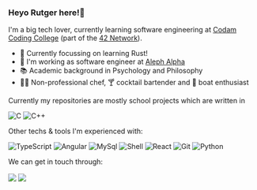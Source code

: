 ### Heyo Rutger here!👋

I'm a big tech lover, currently learning software engineering at [Codam Coding College](https://www.codam.nl/) (part of the [42 Network](https://42.fr/en/what-is-42/42-program-explained/)).

- 🌱 Currently focussing on learning Rust!
- 👔 I'm working as software engineer at [Aleph Alpha](https://www.aleph-alpha.com/)
- 📚 Academic background in Psychology and Philosophy
- 👨‍🍳 Non-professional chef, 🍸 cocktail bartender and 🚤 boat enthusiast

Currently my repositories are mostly school projects which are written in

<img alt="C" src="https://img.shields.io/badge/c%20-%2300599C.svg?&style=for-the-badge&logo=c&logoColor=white"/> <img alt="C++" src="https://img.shields.io/badge/c++%20-%2300599C.svg?&style=for-the-badge&logo=c%2B%2B&ogoColor=white"/>

Other techs & tools I'm experienced with:

![TypeScript](https://img.shields.io/badge/typescript-%23007ACC.svg?style=for-the-badge&logo=typescript&logoColor=white)
![Angular](https://img.shields.io/badge/Angular-DD0031?style=for-the-badge&logo=angular&logoColor=white)
![MySql](https://img.shields.io/badge/MySQL-00000F?style=for-the-badge&logo=mysql&logoColor=white)
![Shell](https://img.shields.io/badge/shell-%23121011.svg?style=for-the-badge&logo=gnu-bash&logoColor=white)
![React](https://img.shields.io/badge/React-20232A?style=for-the-badge&logo=react&logoColor=61DAFB)
![Git](https://img.shields.io/badge/git-%23F05033.svg?style=for-the-badge&logo=git&logoColor=white)
![Python](https://img.shields.io/badge/python-3670A0?style=for-the-badge&logo=python&logoColor=ffdd54)


We can get in touch through:

<a href= "https://www.linkedin.com/in/rutger-cappendijk-b56906154/"><img align=center src="https://img.shields.io/badge/linkedin-%230077B5.svg?&style=for-the-badge&logo=linkedin&logoColor=white" /></a>  <a href="mailto:rutgercappendijk@gmail.com"><img align=center src="https://img.shields.io/badge/gmail-D14836?&style=for-the-badge&logo=gmail&logoColor=white" /></a> 
